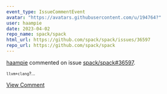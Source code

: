 ```yaml
---
event_type: IssueCommentEvent
avatar: "https://avatars.githubusercontent.com/u/194764?"
user: haampie
date: 2023-04-02
repo_name: spack/spack
html_url: https://github.com/spack/spack/issues/36597
repo_url: https://github.com/spack/spack
---
```


<a href='https://github.com/haampie' target='_blank'>haampie</a> commented on issue <a href='https://github.com/spack/spack/issues/36597' target='_blank'>spack/spack#36597</a>.

<small>`llvm+clang`?...</small>

<a href='https://github.com/spack/spack/issues/36597' target='_blank'>View Comment</a>